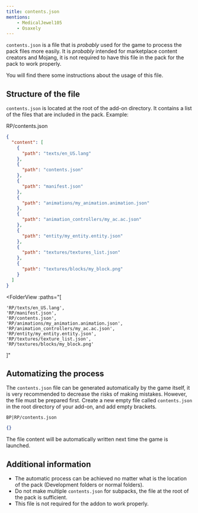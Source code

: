 ```yaml
---
title: contents.json
mentions:
    - MedicalJewel105
    - Osaxely
---
```


``contents.json`` is a file that is *probably* used for the game to process the pack files more easily. It is *probably* intended for marketplace content creators and Mojang, it is not required to have this file in the pack for the pack to work properly.

You will find there some instructions about the usage of this file.

## Structure of the file

`contents.json` is located at the root of the add-on directory. It contains a list of the files that are included in the pack.
Example:

<CodeHeader>RP/contents.json</CodeHeader>

```json
{
  "content": [
    {
      "path": "texts/en_US.lang"
    },
    {
      "path": "contents.json"
    },
    {
      "path": "manifest.json"
    },
    {
      "path": "animations/my_animation.animation.json"
    },
    {
      "path": "animation_controllers/my_ac.ac.json"
    },
    {
      "path": "entity/my_entity.entity.json"
    },
    {
      "path": "textures/textures_list.json"
    },
    {
      "path": "textures/blocks/my_block.png"
    }
  ]
}
```

<FolderView
	:paths="[

	'RP/texts/en_US.lang',
    'RP/manifest.json',
	'RP/contents.json',
    'RP/animations/my_animation.animation.json',
	'RP/animation_controllers/my_ac.ac.json',
	'RP/entity/my_entity.entity.json',
	'RP/textures/texture_list.json',
	'RP/textures/blocks/my_block.png'


]"
></FolderView>

## Automatizing the process
The ``contents.json`` file can be generated automatically by the game itself, it is very recommended to decrease the risks of making mistakes. However, the file must be prepared first. Create a new empty file called ``contents.json`` in the root directory of your add-on, and add empty brackets.

<CodeHeader>``BP|RP/contents.json``</CodeHeader>

```json
{}
```
The file content will be automatically written next time the game is launched.

## Additional information
-	The automatic process can be achieved no matter what is the location of the pack (Development folders or normal folders).
-	Do not make multiple ``contents.json`` for subpacks, the file at the root of the pack is sufficient.
-	This file is not required for the addon to work properly.
